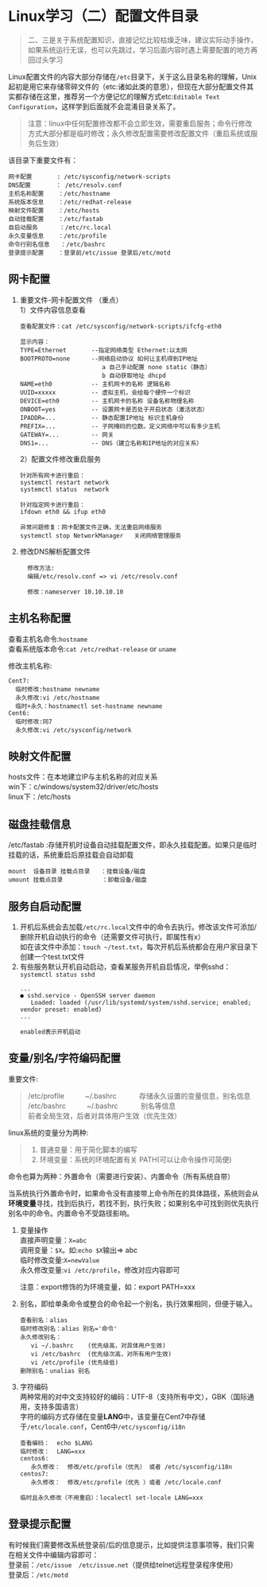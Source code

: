 # Linux学习（二）配置文件目录  
> 二、三是关于系统配置知识，直接记忆比较枯燥乏味，建议实际动手操作，如果系统运行无误，也可以先跳过，学习后面内容时遇上需要配置的地方再回过头学习  
 
Linux配置文件的内容大部分存储在`/etc`目录下，关于这么目录名称的理解，Unix起初是用它来存储零碎文件的（etc:诸如此类的意思），但现在大部分配置文件其实都存储在这里，推荐另一个方便记忆的理解方式etc:`Editable Text Configuration`，这样学到后面就不会混淆目录关系了。
> 注意：linux中任何配置修改都不会立即生效，需要重启服务；命令行修改方式大部分都是临时修改；永久修改配置需要修改配置文件（重启系统或服务后生效）  
  
该目录下重要文件有：  
```
网卡配置       : /etc/sysconfig/network-scripts
DNS配置       ： /etc/resolv.conf 
主机名称配置    ：/etc/hostname
系统版本信息    ：/etc/redhat-release
映射文件配置    ：/etc/hosts
自动挂载配置    ：/etc/fastab
自启动服务      ：/etc/rc.local
永久变量信息    ：/etc/profile
命令行别名信息   ：/etc/bashrc
登录提示配置    ：登录前/etc/issue 登录后/etc/motd
```
## 网卡配置  
1. 重要文件-网卡配置文件 （重点）  
    1）文件内容信息查看
    ``` 
    查看配置文件：cat /etc/sysconfig/network-scripts/ifcfg-eth0
    
    显示内容：
    TYPE=Ethernet       --指定网络类型 Ethernet:以太网 
    BOOTPROTO=none      --网络启动协议 如何让主机得到IP地址
                           a 自己手动配置 none static（静态）
                           b 自动获取地址 dhcpd
    NAME=eth0           -- 主机网卡的名称 逻辑名称
    UUID=xxxxx          -- 虚拟主机，会给每个硬件一个标识
    DEVICE=eth0         -- 主机网卡的名称 设备名称物理名称
    ONBOOT=yes          -- 设置网卡是否处于开启状态（激活状态）
    IPADDR=...          -- 静态配置IP地址 标识主机身份
    PREFIX=...          -- 子网掩码的位数。定义网络中可以有多少主机         
    GATEWAY=...         -- 网关
    DNS1=...            -- DNS（建立名称和IP地址的对应关系）
    ```  
    2）配置文件修改重启服务
    ```
    针对所有网卡进行重启：
    systemctl restart network  
    systemctl status  network 
     
    针对指定网卡进行重启：
    ifdown eth0 && ifup eth0   

    异常问题修复：网卡配置文件正确，无法重启网络服务
    systemctl stop NetworkManager   关闭网络管理服务
    ```  
2. 修改DNS解析配置文件	
    ```
      修改方法:
      编辑/etc/resolv.conf => vi /etc/resolv.conf
      
      修改：nameserver 10.10.10.10
    ```  
## 主机名称配置  
查看主机名命令:`hostname`  
查看系统版本命令:`cat /etc/redhat-release` or `uname` 

修改主机名称:  
```
Cent7:
  临时修改:hostname newname
  永久修改:vi /etc/hostname
  临时+永久：hostnamectl set-hostname newname
Cent6:
  临时修改:同7
  永久修改:vi /etc/sysconfig/network
```  
## 映射文件配置  
hosts文件：在本地建立IP与主机名称的对应关系  
win下：c/windows/system32/driver/etc/hosts  
linux下：/etc/hosts  
## 磁盘挂载信息  
/etc/fastab   :存储开机时设备自动挂载配置文件，即永久挂载配置。如果只是临时挂载的话，系统重启后原挂载会自动卸载  
```
mount  设备目录 挂载点目录   ：挂载设备/磁盘
umount 挂载点目录           ：卸载设备/磁盘
```  
## 服务自启动配置  
1. 开机后系统会去加载`/etc/rc.local`文件中的命令去执行。修改该文件可添加/删除开机自动执行的命令（还需要文件可执行，即属性有x）  
   如在该文件中添加：`touch ~/test.txt`，每次开机后系统都会在用户家目录下创建一个test.txt文件  
2. 有些服务默认开机自动启动，查看某服务开机自启情况，举例sshd：`systemctl status sshd ` 
   ```
   ...
   ● sshd.service - OpenSSH server daemon
      Loaded: loaded (/usr/lib/systemd/system/sshd.service; enabled; vendor preset: enabled)
   ...
   
   enabled表示开机启动
   ```   
## 变量/别名/字符编码配置  
重要文件:  
>/etc/profile　　　~/.bashrc　　　 存储永久设置的变量信息，别名信息  
>/etc/bashrc　　　~/.bashrc 　　　别名等信息  
>前者全局生效，后者对具体用户生效（优先生效）    
  
linux系统的变量分为两种:  
>1. 普通变量：用于简化脚本的编写  
>2. 环境变量：系统的环境配置有关 PATH(可以让命令操作可简便)  
  
命令也算为两种：外置命令（需要进行安装）、内置命令（所有系统自带）  
  
当系统执行外置命令时，如果命令没有直接带上命令所在的具体路径，系统则会从**环境变量**寻找，找到后执行，若找不到，执行失败；如果别名中可找到则优先执行别名中的命令。内置命令不受路径影响。  
1. 变量操作  
    直接声明变量：`X=abc `  
    调用变量：`$X`。如:`echo $X`输出=> abc  
    临时修改变量:`X=newValue`  
    永久修改变量:`vi /etc/profile`，修改对应内容即可  
    
    注意：export修饰的为环境变量，如：export PATH=xxx
2. 别名，即给单条命令或整合的命令起一个别名，执行效果相同，但便于输入。
   ```
   查看别名：alias
   临时修改别名：alias 别名='命令'
   永久修改别名：
      vi ~/.bashrc    (优先级高，对具体用户生效)
      vi /etc/bashrc  (优先级次高，对所有用户生效)
      vi /etc/profile (优先级低)
   删除别名：unalias 别名
   ```  
3. 字符编码  
   两种常用的对中文支持较好的编码：UTF-8（支持所有中文），GBK（国际通用，支持多国语言）  
   字符的编码方式存储在变量**LANG**中，该变量在Cent7中存储于`/etc/locale.conf`，Cent6中`/etc/sysconfig/i18n`  
   ```
   查看编码：  echo $LANG
   临时修改：  LANG=xxx
   centos6:
      永久修改：  修改/etc/profile（优先） 或者 /etc/sysconfig/i18n
   centos7:
      永久修改：  修改/etc/profile（优先 ）或者 /etc/locale.conf  
      
   临时且永久修改（不用重启）：localectl set-locale LANG=xxx 
   ```
## 登录提示配置  
有时候我们需要修改系统登录前/后的信息提示，比如提供注意事项等，我们只需在相关文件中编辑内容即可：  
登录前：`/etc/issue`　`/etc/issue.net`（提供给telnet远程登录程序使用）  
登录后：`/etc/motd`


	   